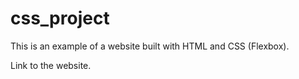 # css_project
 
This is an example of a website built with HTML and CSS (Flexbox).

Link to the website.
